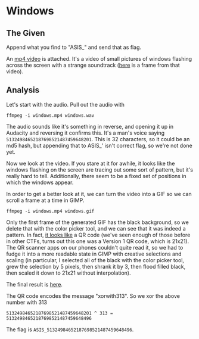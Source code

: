 # Windows

## The Given
Append what you find to "ASIS\_" and send that as flag.

An [mp4 video](windows_assets/windows.mp4) is attached. It's a video of small
pictures of windows flashing across the screen with a strange soundtrack
([here](windows_assets/windows.png) is a frame from that video).

## Analysis
Let's start with the audio. Pull out the audio with

    ffmpeg -i windows.mp4 windows.wav

The audio sounds like it's something in reverse, and opening it up in Audacity
and reversing it confirms this. It's a man's voice saying
`51324984652187698521487459648201`. This is 32 characters, so it could be an
md5 hash, but appending that to ASIS\_' isn't correct flag, so we're not done
yet.

Now we look at the video. If you stare at it for awhile, it looks like the
windows flashing on the screen are tracing out some sort of pattern, but it's
really hard to tell. Additionally, there seem to be a fixed set of positions in
which the windows appear.

In order to get a better look at it, we can turn the video into a GIF so we
can scroll a frame at a time in GIMP.

    ffmpeg -i windows.mp4 windows.gif

Only the first frame of the generated GIF has the black background, so we
delete that with the color picker tool, and we can see that it was indeed a
pattern. In fact, [it looks like](windows_assets/windows_qr_before.png) a QR
code (we've seen enough of those before in other CTFs, turns out this one was
a Version 1 QR code, which is 21x21). The QR scanner apps on our phones
couldn't quite read it, so we had to fudge it into a more readable state in
GIMP with creative selections and scaling (in particular, I selected all of
the black with the color picker tool, grew the selection by 5 pixels, then
shrank it by 3, then flood filled black, then scaled it down to 21x21 without
interpolation).

The final result is [here](windows_assets/windows_qr_after.png).

The QR code encodes the message "xorwith313". So we xor the above number
with 313

    51324984652187698521487459648201 ^ 313 = 51324984652187698521487459648496

The flag is `ASIS_51324984652187698521487459648496`.
